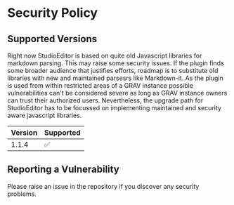 # Security Policy

## Supported Versions

Right now StudioEditor is based on quite old Javascript libraries for markdown parsing. This may raise some security issues. If the plugin finds some broader audience that justifies efforts, roadmap is to substitute old libraries with new and maintained parsesrs like Markdown-it. As the plugin is used from within restricted areas of a GRAV instance possible vulnerabilities can't be considered severe as long as GRAV instance owners can trust their authorized users. Nevertheless, the upgrade path for StudioEditor has to be focussed on implementing maintained and security aware javascript libraries.

| Version | Supported          |
| ------- | ------------------ |
| 1.1.4   | :white_check_mark: |

## Reporting a Vulnerability

Please raise an issue in the repository if you discover any security problems.
